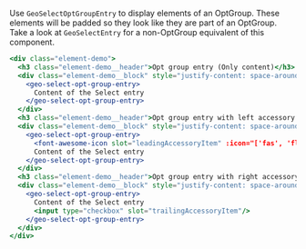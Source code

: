 Use `GeoSelectOptGroupEntry` to display elements of an OptGroup.
These elements will be padded so they look like they are part of an OptGroup.
Take a look at `GeoSelectEntry` for a non-OptGroup equivalent of this component.

```jsx
<div class="element-demo">
  <h3 class="element-demo__header">Opt group entry (Only content)</h3>
  <div class="element-demo__block" style="justify-content: space-around;">
    <geo-select-opt-group-entry>
      Content of the Select entry
    </geo-select-opt-group-entry>
  </div>
  <h3 class="element-demo__header">Opt group entry with left accessory item</h3>
  <div class="element-demo__block" style="justify-content: space-around;">
    <geo-select-opt-group-entry>
      <font-awesome-icon slot="leadingAccessoryItem" :icon="['fas', 'flag']" />
      Content of the Select entry
    </geo-select-opt-group-entry>
  </div>
  <h3 class="element-demo__header">Opt group entry with right accessory item</h3>
  <div class="element-demo__block" style="justify-content: space-around;">
    <geo-select-opt-group-entry>
      Content of the Select entry
      <input type="checkbox" slot="trailingAccessoryItem"/>
    </geo-select-opt-group-entry>
  </div>
</div>
```
